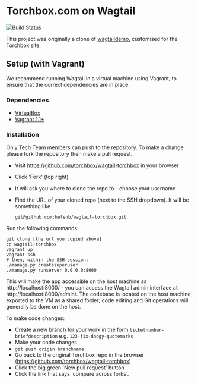 Torchbox.com on Wagtail
=======================

[![Build Status](http://ci.torchbox.com/api/badges/torchbox/wagtail-torchbox/status.svg)](http://ci.torchbox.com/torchbox/wagtail-torchbox)

This project was originally a clone of [wagtaildemo](http://github.com/torchbox/wagtaildemo), customised for the Torchbox site.

Setup (with Vagrant)
--------------------

We recommend running Wagtail in a virtual machine using Vagrant, to ensure that the correct dependencies are in place.

### Dependencies
 - [VirtualBox](https://www.virtualbox.org/)
 - [Vagrant 1.1+](http://www.vagrantup.com)

### Installation

Only Tech Team members can push to the repository. To make a change please fork the repository then make a pull request.
 - Visit https://github.com/torchbox/wagtail-torchbox in your browser
 - Click 'Fork' (top right)
 - It will ask you where to clone the repo to - choose your username
 - Find the URL of your cloned repo (next to the SSH dropdown). It will be something like

    `git@github.com:helenb/wagtail-torchbox.git`

Run the following commands:
	
```
git clone [the url you copied above]
cd wagtail-torchbox
vagrant up
vagrant ssh
# then, within the SSH session:
./manage.py createsuperuser
./manage.py runserver 0.0.0.0:8000
```

This will make the app accessible on the host machine as http://localhost:8000/ - you can access the Wagtail admin interface at http://localhost:8000/admin/. The codebase is located on the host
machine, exported to the VM as a shared folder; code editing and Git operations will generally be done on the host.

To make code changes:
 - Create a new branch for your work in the form `ticketnumber-briefdescription` e.g. `123-fix-dodgy-quotemarks`
 - Make your code changes
 - `git push origin branchname`
 - Go back to the original Torchbox repo in the browser (https://github.com/torchbox/wagtail-torchbox)
 - Click the big green 'New pull request' button
 - Click the link that says 'compare across forks'.
